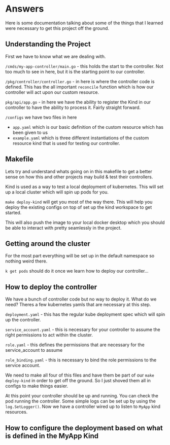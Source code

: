 # Answers

Here is some documentation talking about some of the things that I learned were necessary to get this project off the ground. 

## Understanding the Project

First we have to know what we are dealing with.

`/cmds/my-app-controller/main.go` - this holds the start to the controller. Not too much to see in here, but it is the starting point to our controller.

`/pkg/controller/controller.go` - in here is where the controller code is defined. This has the all important `reconcile` function which is how our controller will act upon our custom resource.

`pkg/api/app.go` - in here we have the ability to register the Kind in our controller to have the ability to process it. Fairly straight forward. 


`/configs` we have two files in here
- `app.yaml` which is our basic definition of the custom resource which has been given to us
- `example.yaml` which is three different instantiations of the custom resource kind that is used for testing our controller.

## Makefile

Lets try and understand whats going on in this makefile to get a better sense on how this and other projects may build & test their controllers.

Kind is used as a way to test a local deployment of kubernetes. This will set up a local cluster which will spin up pods for you.

`make deploy-kind` will get you most of the way there. This will help you deploy the existing configs on top of set up the kind workspace to get started. 

This will also push the image to your local docker desktop which you should be able to interact with pretty seamlessly in the project.

## Getting around the cluster

For the most part everything will be set up in the default namespace so nothing weird there.

`k get pods` should do it once we learn how to deploy our controller...

## How to deploy the controller

We have a bunch of controller code but no way to deploy it. What do we need? Theres a few kubernetes yamls that are necessary at this step.

`deployment.yaml` - this has the regular kube deployment spec which will spin up the controller. 

`service_account.yaml` - this is necessary for your controller to assume the right permissions to act within the cluster.

`role.yaml` - this defines the permissions that are necessary for the service_account to assume

`role_binding.yaml` - this is necessary to bind the role permissions to the service account.

We need to make all four of this files and have them be part of our `make deploy-kind` in order to get off the ground. So I just shoved them all in configs to make things easier.

At this point your controller should be up and running. You can check the pod running the controller. Some simple logs can be set up by using the `log.SetLogger()`. Now we have a controller wired up to listen to `MyApp` kind resources.

## How to configure the deployment based on what is defined in the MyApp Kind

